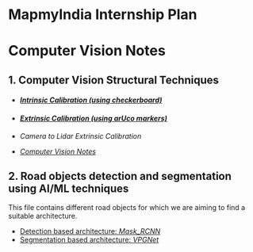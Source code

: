 # MapmyIndia Internship Plan
# Computer Vision Notes

## 1. Computer Vision Structural Techniques 
 - #### [*Intrinsic Calibration (using checkerboard)*](codes/Camera%20Calibration/Checkerboard/README.md)
 - #### [*Extrinsic Calibration (using arUco markers)*](codes/Camera%20Calibration/Aruco/README.md)
 
 - *Camera to Lidar Extrinsic Calibration*
 - [*Computer Vision Notes*](codes/Camera%20Calibration/README.md)

## 2. Road objects detection and segmentation using AI/ML techniques
This file contains different road objects for which we are aiming to find a suitable architecture.
* [Detection based architecture: *Mask_RCNN*](codes/Mask_RCNN/README.md)
* [Segmentation based architecture: *VPGNet*](codes/VPGNet/README.md)
